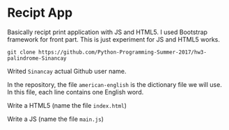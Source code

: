 # Recipt App

Basically recipt print application with JS and HTML5. I used Bootstrap framework for front part. This is just experiment for JS and HTML5 works.

```
git clone https://github.com/Python-Programming-Summer-2017/hw3-palindrome-Sinancay
```
Writed `Sinancay`  actual Github user name.

In the repository, the file `american-english` is the dictionary file we will use. In this file, each line contains one English word.

Write a HTML5 (name the file `index.html`) 

Write a JS (name the file `main.js`) 

